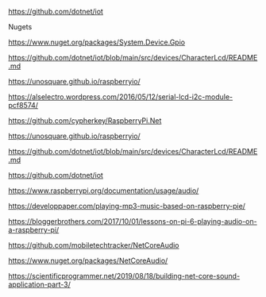 ﻿
https://github.com/dotnet/iot

Nugets

https://www.nuget.org/packages/System.Device.Gpio

https://github.com/dotnet/iot/blob/main/src/devices/CharacterLcd/README.md

https://unosquare.github.io/raspberryio/

https://alselectro.wordpress.com/2016/05/12/serial-lcd-i2c-module-pcf8574/

https://github.com/cypherkey/RaspberryPi.Net

https://unosquare.github.io/raspberryio/

https://github.com/dotnet/iot/blob/main/src/devices/CharacterLcd/README.md

https://github.com/dotnet/iot

https://www.raspberrypi.org/documentation/usage/audio/

https://developpaper.com/playing-mp3-music-based-on-raspberry-pie/

https://bloggerbrothers.com/2017/10/01/lessons-on-pi-6-playing-audio-on-a-raspberry-pi/

https://github.com/mobiletechtracker/NetCoreAudio

https://www.nuget.org/packages/NetCoreAudio/

https://scientificprogrammer.net/2019/08/18/building-net-core-sound-application-part-3/


